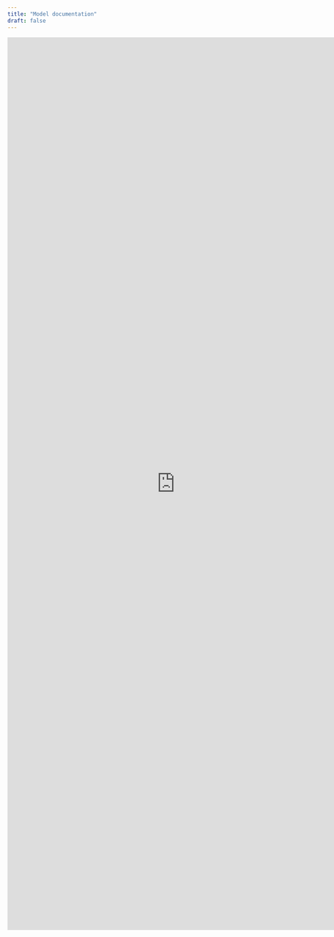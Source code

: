 ```yaml
---
title: "Model documentation"
draft: false
---
```



<iframe src="https://apsimdev.apsim.info/APSIM.Builds.Service/Builds.svc/GetDocumentationHTMLForVersion" width="750" height="2000" frameborder="0"/>